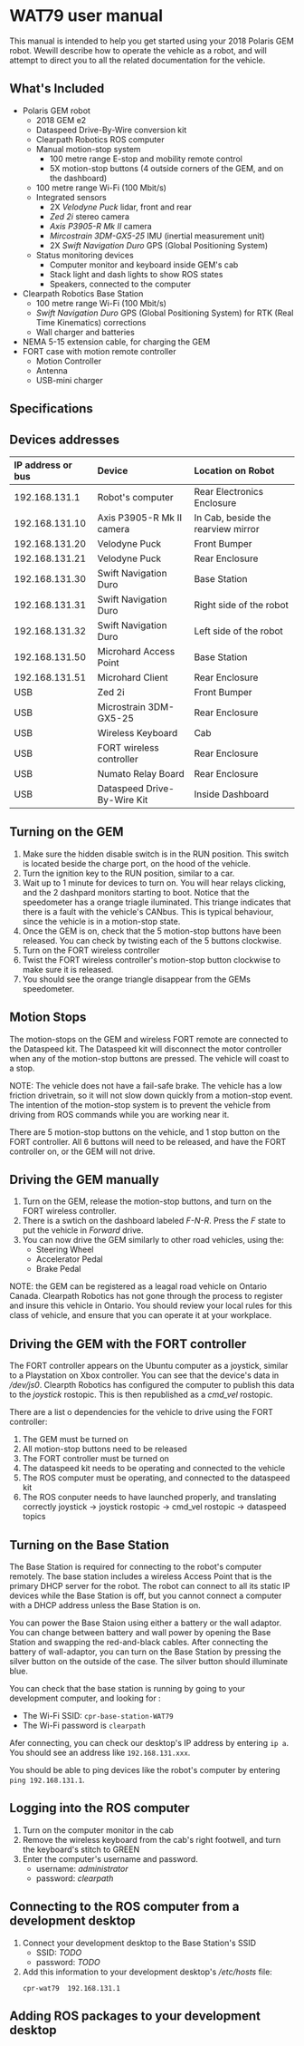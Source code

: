 # WAT79 user manual

This manual is intended to help you get started using your 2018 Polaris GEM robot.
Wewill describe how to operate the vehicle as a robot, and will attempt to direct you to all the related documentation for the vehicle.

## What's Included

- Polaris GEM robot
  - 2018 GEM e2
  - Dataspeed Drive-By-Wire conversion kit
  - Clearpath Robotics ROS computer
  - Manual motion-stop system
    - 100 metre range E-stop and mobility remote control
    - 5X motion-stop buttons (4 outside corners of the GEM, and on the dashboard)
  - 100 metre range Wi-Fi (100 Mbit/s)
  - Integrated sensors
    - 2X _Velodyne Puck_ lidar, front and rear
    - _Zed 2i_ stereo camera
    - _Axis P3905-R Mk II_ camera
    - _Mircostrain 3DM-GX5-25_ IMU (inertial measurement unit)
    - 2X _Swift Navigation Duro_ GPS (Global Positioning System)
  - Status monitoring devices
    - Computer monitor and keyboard inside GEM's cab
    - Stack light and dash lights to show ROS states
    - Speakers, connected to the computer
- Clearpath Robotics Base Station
  - 100 metre range Wi-Fi (100 Mbit/s)
  - _Swift Navigation Duro_ GPS (Global Positioning System) for RTK (Real Time Kinematics) corrections
  - Wall charger and batteries
- NEMA 5-15 extension cable, for charging the GEM
- FORT case with motion remote controller
  - Motion Controller
  - Antenna
  - USB-mini charger

## Specifications

## Devices addresses

| IP address or bus | Device                      | Location on Robot                  |
| :---------------- | :-------------------------- | :--------------------------------- |
| 192.168.131.1     | Robot's computer            | Rear Electronics Enclosure         |
| 192.168.131.10    | Axis P3905-R Mk II camera   | In Cab, beside the rearview mirror |
| 192.168.131.20    | Velodyne Puck               | Front Bumper                       |
| 192.168.131.21    | Velodyne Puck               | Rear Enclosure                     |
| 192.168.131.30    | Swift Navigation Duro       | Base Station                       |
| 192.168.131.31    | Swift Navigation Duro       | Right side of the robot             |
| 192.168.131.32    | Swift Navigation Duro       | Left side of the robot            |
| 192.168.131.50    | Microhard Access Point      | Base Station                       |
| 192.168.131.51    | Microhard Client            | Rear Enclosure                     |
| USB               | Zed 2i                      | Front Bumper                       |
| USB               | Microstrain 3DM-GX5-25      | Rear Enclosure                     |
| USB               | Wireless Keyboard           | Cab                                |
| USB               | FORT wireless controller    | Rear Enclosure                     |
| USB               | Numato Relay Board          | Rear Enclosure                     |
| USB               | Dataspeed Drive-By-Wire Kit | Inside Dashboard                   |

## Turning on the GEM

1.  Make sure the hidden disable switch is in the RUN position.
    This switch is located beside the charge port, on the hood of the vehicle.
2.  Turn the ignition key to the RUN position, similar to a car.
3.  Wait up to 1 minute for devices to turn on.
    You will hear relays clicking, and the 2 dashpard monitors starting to boot.
    Notice that the speedometer has a orange triagle iluminated.
    This triange indicates that there is a fault with the vehicle's CANbus.
    This is typical behaviour, since the vehicle is in a motion-stop state.
4.  Once the GEM is on, check that the 5 motion-stop buttons have been released.
    You can check by twisting each of the 5 buttons clockwise.
5.  Turn on the FORT wireless controller
6.  Twist the FORT wireless controller's motion-stop button clockwise to make sure it is released.
7.  You should see the orange triangle disappear from the GEMs speedometer.

## Motion Stops

The motion-stops on the GEM and wireless FORT remote are connected to the Dataspeed kit.
The Dataspeed kit will disconnect the motor controller when any of the motion-stop buttons are pressed.
The vehicle will coast to a stop.

NOTE: The vehicle does not have a fail-safe brake.
The vehicle has a low friction drivetrain, so it will not slow down quickly from a motion-stop event.
The intention of the motion-stop system is to prevent the vehicle from driving from ROS commands while you are working near it.

There are 5 motion-stop buttons on the vehicle, and 1 stop button on the FORT controller.
All 6 buttons will need to be released, and have the FORT controller on, or the GEM will not drive.

## Driving the GEM manually

1.  Turn on the GEM, release the motion-stop buttons, and turn on the FORT wireless controller.
2.  There is a swtich on the dashboard labeled _F-N-R_.
    Press the _F_ state to put the vehicle in _Forward_ drive.
3.  You can now drive the GEM similarly to other road vehicles, using the:
    - Steering Wheel
    - Accelerator Pedal
    - Brake Pedal

NOTE: the GEM can be registered as a leagal road vehicle on Ontario Canada.
Clearpath Robotics has not gone through the process to register and insure this vehicle in Ontario.
You should review your local rules for this class of vehicle, and ensure that you can operate it at your workplace.

## Driving the GEM with the FORT controller

The FORT controller appears on the Ubuntu computer as a joystick, similar to a Playstation on Xbox controller.
You can see that the device's data in _/dev/js0_.
Clearpth Robotics has configured the computer to publish this data to the _joystick_ rostopic.
This is then republished as a _cmd_vel_ rostopic.

There are a list o dependencies for the vehicle to drive using the FORT controller:

1.  The GEM must be turned on
2.  All motion-stop buttons need to be released
3.  The FORT controller must be turned on
4.  The dataspeed kit needs to be operating and connected to the vehicle
5.  The ROS computer must be operating, and connected to the dataspeed kit
6.  The ROS conputer needs to have launched properly, and translating correctly
    joystick -> joystick rostopic -> cmd_vel rostopic -> dataspeed topics

## Turning on the Base Station

The Base Station is required for connecting to the robot's computer remotely.
The base station includes a wireless Access Point that is the primary DHCP server for the robot.
The robot can connect to all its static IP devices while the Base Station is off, but you cannot connect a computer with a DHCP address unless the Base Station is on.

You can power the Base Staion using either a battery or the wall adaptor.
You can change between battery and wall power by opening the Base Station and swapping the red-and-black cables.
After connecting the battery of wall-adaptor, you can turn on the Base Station by pressing the silver button on the outside of the case.
The silver button should illuminate blue.

You can check that the base station is running by going to your development computer, and looking for :

- The Wi-Fi SSID: `cpr-base-station-WAT79`
- The Wi-Fi password is `clearpath`

Afer connecting, you can check our desktop's IP address by entering `ip a`.
You should see an address like `192.168.131.xxx`.

You should be able to ping devices like the robot's computer by entering `ping 192.168.131.1`.

## Logging into the ROS computer

1.  Turn on the computer monitor in the cab
2.  Remove the wireless keyboard from the cab's right footwell, and turn the keyboard's stitch to GREEN
3.  Enter the computer's username and password.
    -   username: _administrator_
    -   password: _clearpath_

## Connecting to the ROS computer from a development desktop

1.  Connect your development desktop to the Base Station's SSID
    - SSID: _TODO_
    - password: _TODO_
2.  Add this information to your development desktop's _/etc/hosts_ file:
    ```
    cpr-wat79  192.168.131.1
    ```
    
## Adding ROS packages to your development desktop

##
